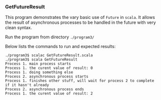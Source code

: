 ### GetFutureResult
This program demonstrates the vary basic use of `Future` in `scala`. It allows the result of asynchronous processes to be handled in the future with very clean syntax.

Run the program from directory `./program3/`

Below lists the commands to run and expected results:

```
./program3$ scalac GetFutureResult.scala 
./program3$ scala GetFutureResult
Process 1. main process starts
Process 1. the curent value of result: 0
Process 1. doing something else
Process 2. asynchronous process starts
Process 1. finishes other stuff, will wait for process 2 to complete if it hasn't already
Process 2. asynchronous process ends
Process 1. the curent value of result: 2
```
